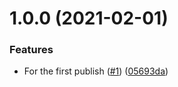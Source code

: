# 1.0.0 (2021-02-01)


### Features

* For the first publish ([#1](https://github.com/bo2kshelf/eslint-config/issues/1)) ([05693da](https://github.com/bo2kshelf/eslint-config/commit/05693dae332f94b0cb203a4a2d338aea1819e21b))
